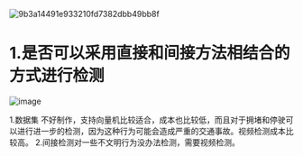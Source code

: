 ![9b3a14491e933210fd7382dbb49bb8f](https://user-images.githubusercontent.com/95267383/203350053-5b4220c4-f6b6-46f5-a25e-05eaedfd7200.jpg)


# 1.是否可以采用直接和间接方法相结合的方式进行检测

![image](https://user-images.githubusercontent.com/95267383/203349494-0542f70f-a94f-4e2f-b497-b260800c61cd.png)


1.数据集 不好制作，支持向量机比较适合，成本也比较低，而且对于拥堵和停驶可以进行进一步的检测，因为这种行为可能会造成严重的交通事故。视频检测成本比较高。
2.间接检测对一些不文明行为没办法检测，需要视频检测。
